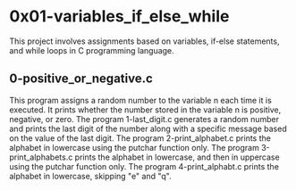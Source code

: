 
# 0x01-variables_if_else_while

This project involves assignments based on variables, if-else statements, and while loops in C programming language.

## 0-positive_or_negative.c

This program assigns a random number to the variable n each time it is executed. It prints whether the number stored in the variable n is positive, negative, or zero.
The program 1-last_digit.c generates a random number and prints the last digit of the number along with a specific message based on the value of the last digit.
The program 2-print_alphabet.c prints the alphabet in lowercase using the putchar function only.
The program 3-print_alphabets.c prints the alphabet in lowercase, and then in uppercase using the putchar function only.
The program 4-print_alphabt.c prints the alphabet in lowercase, skipping "e" and "q".
